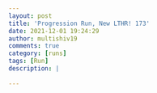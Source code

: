 ```yaml
---
layout: post
title: 'Progression Run, New LTHR! 173'
date: 2021-12-01 19:24:29
author: multishiv19
comments: true
category: [runs]
tags: [Run]
description: |
    
---
```





<div width='100%' class='strava-embed-placeholder' data-embed-type='activity' data-embed-id='6328681210'></div>
<script src='https://strava-embeds.com/embed.js'></script>
